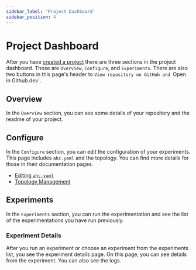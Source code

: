 ```yaml
---
sidebar_label: 'Project Dashboard'
sidebar_position: 4
---
```


# Project Dashboard

After you have [created a project](./create-project) there are three sections in the project dashboard. Those are `Overview`, `Configure`, and `Experiments`. There are also two buttons in this page's header to `View repository on GitHub and `Open in Github.dev`.

## Overview

In the `Overview` section, you can see some details of your repository and the readme of your project.

## Configure

In the `Configure` section, you can edit the configuration of your experiments. This page includes `ahc.yaml` and the topology. You can find more details for those in their documentation pages.

- [Editing `ahc.yaml`](./../project-config/ahc-yaml)
- [Topology Management](./../project-config/topology-management)

## Experiments

In the `Experiments` section, you can run the experimentation and see the list of the experimentations you have run previously.

### Experiment Details

After you run an experiment or choose an experiment from the experiments list, you see the experiment details page. On this page, you can see details from the experiment. You can also see the logs.
